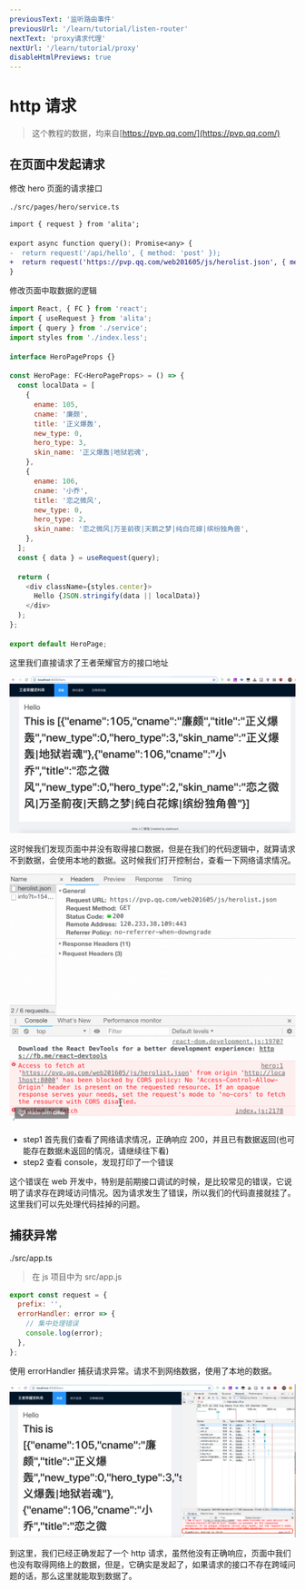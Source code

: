 ```yaml
---
previousText: '监听路由事件'
previousUrl: '/learn/tutorial/listen-router'
nextText: 'proxy请求代理'
nextUrl: '/learn/tutorial/proxy'
disableHtmlPreviews: true
---
```


# http 请求

> 这个教程的数据，均来自[https://pvp.qq.com/](https://pvp.qq.com/)

## 在页面中发起请求

修改 hero 页面的请求接口

`./src/pages/hero/service.ts`

```diff
import { request } from 'alita';

export async function query(): Promise<any> {
-  return request('/api/hello', { method: 'post' });
+  return request('https://pvp.qq.com/web201605/js/herolist.json', { method: 'get' });
}
```

修改页面中取数据的逻辑

```js
import React, { FC } from 'react';
import { useRequest } from 'alita';
import { query } from './service';
import styles from './index.less';

interface HeroPageProps {}

const HeroPage: FC<HeroPageProps> = () => {
  const localData = [
    {
      ename: 105,
      cname: '廉颇',
      title: '正义爆轰',
      new_type: 0,
      hero_type: 3,
      skin_name: '正义爆轰|地狱岩魂',
    },
    {
      ename: 106,
      cname: '小乔',
      title: '恋之微风',
      new_type: 0,
      hero_type: 2,
      skin_name: '恋之微风|万圣前夜|天鹅之梦|纯白花嫁|缤纷独角兽',
    },
  ];
  const { data } = useRequest(query);

  return (
    <div className={styles.center}>
      Hello {JSON.stringify(data || localData)}
    </div>
  );
};

export default HeroPage;
```

这里我们直接请求了王者荣耀官方的接口地址

![img](../../../assets/img/tutorial/http1.png)

这时候我们发现页面中并没有取得接口数据，但是在我们的代码逻辑中，就算请求不到数据，会使用本地的数据。这时候我们打开控制台，查看一下网络请求情况。

![img](../../../assets/img/tutorial/http2.gif)

- step1 首先我们查看了网络请求情况，正确响应 200，并且已有数据返回(也可能存在数据未返回的情况，请继续往下看)
- step2 查看 console，发现打印了一个错误

这个错误在 web 开发中，特别是前期接口调试的时候，是比较常见的错误，它说明了请求存在跨域访问情况。因为请求发生了错误，所以我们的代码直接就挂了。这里我们可以先处理代码挂掉的问题。

## 捕获异常

./src/app.ts

> 在 js 项目中为 src/app.js

```javascript
export const request = {
  prefix: '',
  errorHandler: error => {
    // 集中处理错误
    console.log(error);
  },
};
```

使用 errorHandler 捕获请求异常。请求不到网络数据，使用了本地的数据。

![img](../../../assets/img/tutorial/http3.png)

到这里，我们已经正确发起了一个 http 请求，虽然他没有正确响应，页面中我们也没有取得网络上的数据，但是，它确实是发起了，如果请求的接口不存在跨域问题的话，那么这里就能取到数据了。
